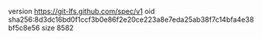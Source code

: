 version https://git-lfs.github.com/spec/v1
oid sha256:8d3dc16bd0f1ccf3b0e86f2e20ce223a8e7eda25ab38f7c14bfa4e38bf5c8e56
size 8582
